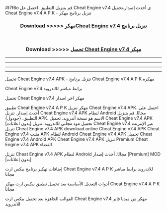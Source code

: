 #t7f6o قم بتنزيل التطبيق. احصل عل Cheat Engine v7.4  ى أحدث إصدار.تحميل Cheat Engine v7.4  A P K - تنزيل برنامج مهكر



<div align="center">
<h3>Download >>>>> <a href="https://ar-sites.web.app/?ar= Cheat Engine v7.4 ">مهكرCheat Engine v7.4  تنزيل برنامج</a></h3><br>

<h3>Download >>>>> <a href="https://ar-sites.web.app/?ar= Cheat Engine v7.4 ">تحميل Cheat Engine v7.4  مهكر</a></h3>
</div>


----------------------------------------------------------

----------------------------------------------------------

----------------------------------------------------------

----------------------------------------------------------


تحميل Cheat Engine v7.4  APK - تنزيل برنامج Cheat Engine v7.4  A P K مهكرة

Cheat Engine v7.4  برابط مباشر للاندرويد

تحميل Cheat Engine v7.4  مهكر اخر اصدار

تطبيق Cheat Engine v7.4  A P K مهكر
تنزيل Cheat Engine v7.4  APK. احصل على أحدث إصدار.
تنزيل Cheat Engine v7.4  APK لنظام Android مجانًا.
قم بتنزيل التطبيق. {جودول} APK. الاسم هو نسخة أندرويد.
تحميل Cheat Engine v7.4  APK [بدون اعلانات]
تحميل مود مجاني للاندرويد.
تنزيل Cheat Engine v7.4  عبر الإنترنت
تنزيل Cheat Engine v7.4  APK
download.online Cheat Engine v7.4  APK
Cheat Engine v7.4  مثبت APK لنظام Android
Cheat Engine v7.4  APK
تحميل Cheat Engine v7.4  Android APK
Cheat Engine v7.4  APK تنزيل Premium
Cheat Engine v7.4  APK الفضاء

تنزيل Cheat Engine v7.4  APK لنظام Android مجانًا. أحدث إصدار [Premium] MOD [بدون إعلانات]

إضافات تهكير برنامج بيكس ارت Cheat Engine v7.4  A P K للاندرويد برابط مباشر مجانا

أدوات التعديل الأساسية بعد تحميل تطبيق بيكس ارت مهكر Cheat Engine v7.4  A P K مجانا

القوالب الجاهزة بعد تحميل بيكس ارت Cheat Engine v7.4  مهكر من ميديا فاير للاندرويد



